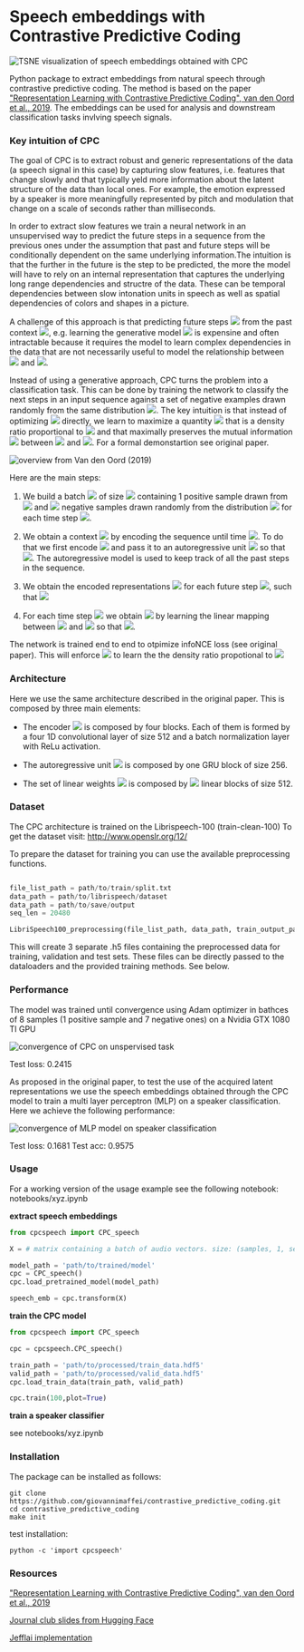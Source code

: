 # Speech embeddings with Contrastive Predictive Coding

![TSNE visualization of speech embeddings obtained with CPC](img/tsne.png)

Python package to extract embeddings from natural speech through contrastive predictive coding. The method is based on the paper 
["Representation Learning with Contrastive Predictive Coding", van den Oord et al., 2019](https://arxiv.org/pdf/1807.03748v2.pdf). The embeddings can be used for analysis and downstream classification tasks invlving speech signals.

### Key intuition of CPC

The goal of CPC is to extract robust and generic representations of the data (a speech signal in this case) by capturing slow features, i.e. features that change slowly and that typically yeld more information about the latent structure of the data than local ones. For example, the emotion expressed by a speaker is more meaningfully represented by pitch and modulation that change on a scale of seconds rather than milliseconds.

In order to extract slow features we train a neural network in an unsupervised way to predict the future steps in a sequence from the previous ones under the assumption that past and future steps will be conditionally dependent on the same underlying information.The intuition is that the further in the future is the step to be predicted, the more the model will have to rely on an internal representation that captures the underlying long range dependencies and structre of the data. These can be temporal dependencies between slow intonation units in speech as well as spatial dependencies of colors and shapes in a picture.

A challenge of this approach is that predicting future steps <img src="https://render.githubusercontent.com/render/math?math=x_{t+k}"> from the past context <img src="https://render.githubusercontent.com/render/math?math=c_{t}">, e.g. learning the generative model <img src="https://render.githubusercontent.com/render/math?math=P(x_{t+k}|c_{t})"> is expensine and often intractable because it requires the model to learn complex dependencies in the data that are not necessarily useful to model the relationship between <img src="https://render.githubusercontent.com/render/math?math=c"> and <img src="https://render.githubusercontent.com/render/math?math=x">. 

Instead of using a generative approach, CPC turns the problem into a classification task. This can be done by training the network to classify the next steps in an input sequence against a set of negative examples drawn randomly from the same distribution <img src="https://render.githubusercontent.com/render/math?math=P(x_{t+k})">. The key intuition is that instead of optimizing <img src="https://render.githubusercontent.com/render/math?math=P(x_{t+k}|c_{t})"> directly, we learn to maximize a quantity <img src="https://render.githubusercontent.com/render/math?math=f(x,c)"> that is a density ratio proportional to <img src="https://render.githubusercontent.com/render/math?math=P(x_{t+k}|c_t) / P(x_{t+k})"> and that maximally preserves the mutual information <img src="https://render.githubusercontent.com/render/math?math=I(c,x)"> between <img src="https://render.githubusercontent.com/render/math?math=c"> and <img src="https://render.githubusercontent.com/render/math?math=x">. For a formal demonstartion see original paper. 

![overview from Van den Oord (2019)](img/overview.png)

Here are the main steps:

1. We build a batch <img src="https://render.githubusercontent.com/render/math?math=X"> of size <img src="https://render.githubusercontent.com/render/math?math=N"> containing 1 positive sample drawn from <img src="https://render.githubusercontent.com/render/math?math=p(x_{t + k} | c_t)"> and <img src="https://render.githubusercontent.com/render/math?math=N-1"> negative samples drawn randomly from the distribution <img src="https://render.githubusercontent.com/render/math?math=P(x_{t+k})"> for each time step <img src="https://render.githubusercontent.com/render/math?math=k">. 

2. We obtain a context <img src="https://render.githubusercontent.com/render/math?math=c_t"> by encoding the sequence until time <img src="https://render.githubusercontent.com/render/math?math=t">. To do that we first encode <img src="https://render.githubusercontent.com/render/math?math=c_t = g_{enc}(x_{t-k:t})"> and pass it to an autoregressive unit <img src="https://render.githubusercontent.com/render/math?math=g_{ar}"> so that <img src="https://render.githubusercontent.com/render/math?math=c_t = g_{ar}(g_{enc}(x_{t-k:t}))">. The autoregressive model is used to keep track of all the past steps in the sequence.

3. We obtain the encoded representations <img src="https://render.githubusercontent.com/render/math?math=z">  for each future step <img src="https://render.githubusercontent.com/render/math?math=k">, such that <img src="https://render.githubusercontent.com/render/math?math=z_{t+k} = g_{enc}(x_{t+k})">

4. For each time step <img src="https://render.githubusercontent.com/render/math?math=k"> we obtain <img src="https://render.githubusercontent.com/render/math?math=f_{k}(x_{t+k},c_{t})"> by learning the linear mapping between <img src="https://render.githubusercontent.com/render/math?math=c_{t}"> and <img src="https://render.githubusercontent.com/render/math?math=z_{t+k}"> so that <img src="https://render.githubusercontent.com/render/math?math=f_{k}(x_{t+k},c_{t}) = exp(z^T_{t+k} W_{k} c_{t})">.

The network is trained end to end to otpimize infoNCE loss (see original paper). This will enforce <img src="https://render.githubusercontent.com/render/math?math=f_{k}(x_{t+k},c_{t})"> to learn the the density ratio propotional to <img src="https://render.githubusercontent.com/render/math?math=P(x_{t+k}|c_t) / P(x_{t+k})">


### Architecture

Here we use the same architecture described in the original paper. This is composed by three main elements:

- The encoder <img src="https://render.githubusercontent.com/render/math?math=g_{enc}"> is composed by four blocks. Each of them is formed by a four 1D convolutional layer of size 512 and a batch normalization layer with ReLu activation.

- The autoregressive unit <img src="https://render.githubusercontent.com/render/math?math=g_{ar}"> is composed by one GRU block of size 256.

- The set of linear weights <img src="https://render.githubusercontent.com/render/math?math=W"> is composed by <img src="https://render.githubusercontent.com/render/math?math=k"> linear blocks of size 512.


### Dataset

The CPC architecture is trained on the Librispeech-100 (train-clean-100)
To get the dataset visit: http://www.openslr.org/12/

To prepare the dataset for training you can use the available preprocessing functions.

```python

file_list_path = path/to/train/split.txt
data_path = path/to/librispeech/dataset
data_path = path/to/save/output
seq_len = 20480

LibriSpeech100_preprocessing(file_list_path, data_path, train_output_path, seq_len)

```

This will create 3 separate .h5 files containing the preprocessed data for training, validation and test sets. These files can be directly passed to the dataloaders and the provided training methods. See below.


### Performance 

The model was trained until convergence using Adam optimizer in bathces of 8 samples (1 positive sample and 7 negative ones) on a Nvidia GTX 1080 TI GPU

![convergence of CPC on unspervised task](img/valid_loss.png)

Test loss: 0.2415

As proposed in the original paper, to test the use of the acquired latent representations we use the speech embeddings obtained through the CPC model to train a multi layer perceptron (MLP) on a speaker classification. Here we achieve the following performance:

![convergence of MLP model on speaker classification](img/valid_loss_spk.png)

Test loss: 0.1681
Test acc: 0.9575



### Usage

For a working version of the usage example see the following notebook: notebooks/xyz.ipynb

**extract speech embeddings**

```python
from cpcspeech import CPC_speech

X = # matrix containing a batch of audio vectors. size: (samples, 1, sequence_len)

model_path = 'path/to/trained/model'
cpc = CPC_speech()
cpc.load_pretrained_model(model_path)

speech_emb = cpc.transform(X)
```


**train the CPC model**

```python
from cpcspeech import CPC_speech

cpc = cpcspeech.CPC_speech()

train_path = 'path/to/processed/train_data.hdf5'
valid_path = 'path/to/processed/valid_data.hdf5'
cpc.load_train_data(train_path, valid_path)

cpc.train(100,plot=True)
```

**train a speaker classifier**

see notebooks/xyz.ipynb


### Installation

The package can be installed as follows:

```
git clone https://github.com/giovannimaffei/contrastive_predictive_coding.git
cd contrastive_predictive_coding
make init
```

test installation:

```
python -c 'import cpcspeech'
```

### Resources

["Representation Learning with Contrastive Predictive Coding", van den Oord et al., 2019](https://arxiv.org/pdf/1807.03748v2.pdf)

[Journal club slides from Hugging Face](https://docs.google.com/presentation/d/1qxt7otjFI8iQSCpwzwTNei4_n4e4CIczC6nwy3jdiJY/edit#slide=id.p)

[Jefflai implementation](https://github.com/jefflai108/Contrastive-Predictive-Coding-PyTorch)

